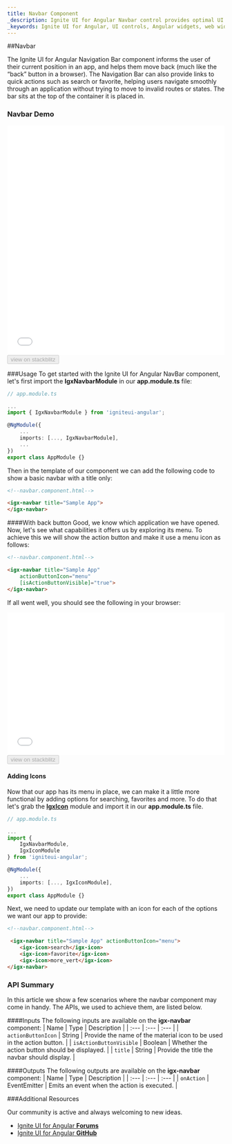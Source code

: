 ```yaml
---
title: Navbar Component
_description: Ignite UI for Angular Navbar control provides optimal UI experience with seamless integration to allow users to move within an application smoothly.
_keywords: Ignite UI for Angular, UI controls, Angular widgets, web widgets, UI widgets, Angular, Native Angular Components Suite, Native Angular Controls, Native Angular Components Library, Angular NavBar component, Angular Navbar control
---
```


##Navbar
<p class="highlight">The Ignite UI for Angular Navigation Bar component informs the user of their current position in an app, and helps them move back (much like the “back” button in a browser). The Navigation Bar can also provide links to quick actions such as search or favorite, helping users navigate smoothly through an application without trying to move to invalid routes or states. The bar sits at the top of the container it is placed in.</p>
<div class="divider"></div>

### Navbar Demo
<div class="sample-container loading" style="height: 530px">
    <iframe id="nav-bar-sample-iframe" frameborder="0" seamless width="100%" height="100%" src="{environment:demosBaseUrl}/navbar" onload="onSampleIframeContentLoaded(this);"></iframe>
</div>
<div>
    <button data-localize="stackblitz" disabled class="stackblitz-btn" data-iframe-id="nav-bar-sample-iframe" data-demos-base-url="{environment:demosBaseUrl}">view on stackblitz</button>
</div>
<div class="divider--half"></div>

###Usage
To get started with the Ignite UI for Angular NavBar component, let's first import the **IgxNavbarModule** in our **app.module.ts** file:

```typescript
// app.module.ts

...
import { IgxNavbarModule } from 'igniteui-angular';

@NgModule({
    ...
    imports: [..., IgxNavbarModule],
    ...
})
export class AppModule {}
```

Then in the template of our component we can add the following code to show a basic navbar with a title only:

```html
<!--navbar.component.html-->

<igx-navbar title="Sample App">
</igx-navbar>
```

####With back button
Good, we know which application we have opened. Now, let's see what capabilities it offers us by exploring its menu. To achieve this we will show the action button and make it use a menu icon as follows:

```html
<!--navbar.component.html-->

<igx-navbar title="Sample App"
    actionButtonIcon="menu"
    [isActionButtonVisible]="true">
</igx-navbar>
```

If all went well, you should see the following in your browser:
<div class="sample-container loading" style="height: 330px">
    <iframe id="nav-bar-sample-1-iframe" frameborder="0" seamless width="100%" height="100%" src='{environment:demosBaseUrl}/navbar-sample-1' onload="onSampleIframeContentLoaded(this);"></iframe>
</div>
<div>
    <button data-localize="stackblitz" disabled class="stackblitz-btn" data-iframe-id="nav-bar-sample-1-iframe" data-demos-base-url="{environment:demosBaseUrl}">view on stackblitz</button>
</div>
<div class="divider--half"></div>

#### Adding Icons

Now that our app has its menu in place, we can make it a little more functional by adding options for searching, favorites and more. To do that let's grab the [**IgxIcon**](https://www.infragistics.com/products/ignite-ui-angular/angular/components/icon.html) module and import it in our **app.module.ts** file.
```typescript
// app.module.ts

...
import {
    IgxNavbarModule,
    IgxIconModule
} from 'igniteui-angular';

@NgModule({
    ...
    imports: [..., IgxIconModule],
})
export class AppModule {}
```

Next, we need to update our template with an icon for each of the options we want our app to provide:

```html
<!--navbar.component.html-->

 <igx-navbar title="Sample App" actionButtonIcon="menu">
    <igx-icon>search</igx-icon>
    <igx-icon>favorite</igx-icon>
    <igx-icon>more_vert</igx-icon>
</igx-navbar>
```

<div class="divider"></div>

### API Summary

In this article we show a few scenarios where the navbar component may come in handy. The APIs, we used to achieve them, are listed below.

####Inputs
The following inputs are available on the **igx-navbar** component:
| Name | Type | Description |
| :--- | :--- | :--- |
| `actionButtonIcon` | String | Provide the name of the material icon to be used in the action button. |
| `isActionButtonVisible` | Boolean | Whether the action button should be displayed. |
| `title` | String | Provide the title the navbar should display. |

<div class="divider"></div>

####Outputs
The following outputs are available on the **igx-navbar** component:
| Name | Type | Description |
| :--- | :--- | :--- |
| `onAction` | EventEmitter | Emits an event when the action is executed. |

<div class="divider"></div>

###Additional Resources

<div class="divider--half"></div>
Our community is active and always welcoming to new ideas.

* [Ignite UI for Angular **Forums**](https://www.infragistics.com/community/forums/f/ignite-ui-for-angular)
* [Ignite UI for Angular **GitHub**](https://github.com/IgniteUI/igniteui-angular)
